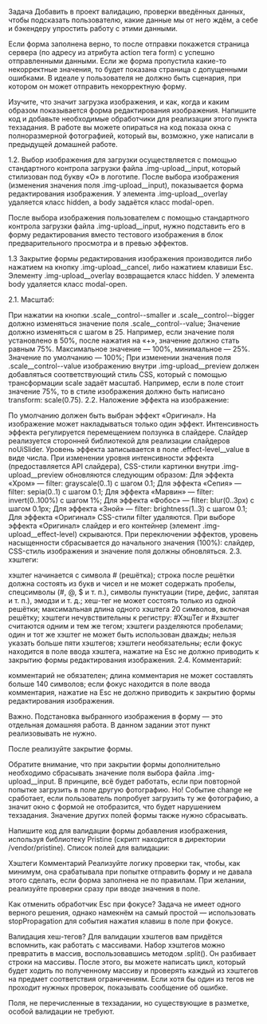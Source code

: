 Задача
Добавить в проект валидацию, проверки введённых данных, чтобы подсказать пользователю, какие данные мы от него ждём, а себе и бэкендеру упростить работу с этими данными.


Если форма заполнена верно, то после отправки покажется страница сервера (по адресу из атрибута action тега form) с успешно отправленными данными. Если же форма пропустила какие-то некорректные значения, то будет показана страница с допущенными ошибками. В идеале у пользователя не должно быть сценария, при котором он может отправить некорректную форму.

Изучите, что значит загрузка изображения, и как, когда и каким образом показывается форма редактирования изображения. Напишите код и добавьте необходимые обработчики для реализации этого пункта техзадания. В работе вы можете опираться на код показа окна с полноразмерной фотографией, который вы, возможно, уже написали в предыдущей домашней работе.

  1.2. Выбор изображения для загрузки осуществляется с помощью стандартного контрола загрузки файла .img-upload__input, который стилизован под букву «О» в логотипе. После выбора изображения (изменения значения поля .img-upload__input), показывается форма редактирования изображения. У элемента .img-upload__overlay удаляется класс hidden, а body задаётся класс modal-open.

  После выбора изображения пользователем с помощью стандартного контрола загрузки файла .img-upload__input, нужно подставить его в форму редактирования вместо тестового изображения в блок предварительного просмотра и в превью эффектов.

  1.3 Закрытие формы редактирования изображения производится либо нажатием на кнопку .img-upload__cancel, либо нажатием клавиши Esc. Элементу .img-upload__overlay возвращается класс hidden. У элемента body удаляется класс modal-open.

  2.1. Масштаб:

При нажатии на кнопки .scale__control--smaller и .scale__control--bigger должно изменяться значение поля .scale__control--value;
Значение должно изменяться с шагом в 25. Например, если значение поля установлено в 50%, после нажатия на «+», значение должно стать равным 75%. Максимальное значение — 100%, минимальное — 25%. Значение по умолчанию — 100%;
При изменении значения поля .scale__control--value изображению внутри .img-upload__preview должен добавляться соответствующий стиль CSS, который с помощью трансформации scale задаёт масштаб. Например, если в поле стоит значение 75%, то в стиле изображения должно быть написано transform: scale(0.75).
2.2. Наложение эффекта на изображение:

По умолчанию должен быть выбран эффект «Оригинал».
На изображение может накладываться только один эффект.
Интенсивность эффекта регулируется перемещением ползунка в слайдере. Слайдер реализуется сторонней библиотекой для реализации слайдеров noUiSlider. Уровень эффекта записывается в поле .effect-level__value в виде числа. При изменении уровня интенсивности эффекта (предоставляется API слайдера), CSS-стили картинки внутри .img-upload__preview обновляются следующим образом:
Для эффекта «Хром» — filter: grayscale(0..1) с шагом 0.1;
Для эффекта «Сепия» — filter: sepia(0..1) с шагом 0.1;
Для эффекта «Марвин» — filter: invert(0..100%) с шагом 1%;
Для эффекта «Фобос» — filter: blur(0..3px) с шагом 0.1px;
Для эффекта «Зной» — filter: brightness(1..3) с шагом 0.1;
Для эффекта «Оригинал» CSS-стили filter удаляются.
При выборе эффекта «Оригинал» слайдер и его контейнер (элемент .img-upload__effect-level) скрываются.
При переключении эффектов, уровень насыщенности сбрасывается до начального значения (100%): слайдер, CSS-стиль изображения и значение поля должны обновляться.
2.3. хэштеги:

хэштег начинается с символа # (решётка);
строка после решётки должна состоять из букв и чисел и не может содержать пробелы, спецсимволы (#, @, $ и т. п.), символы пунктуации (тире, дефис, запятая и т. п.), эмодзи и т. д.;
хеш-тег не может состоять только из одной решётки;
максимальная длина одного хэштега 20 символов, включая решётку;
хэштеги нечувствительны к регистру: #ХэшТег и #хэштег считаются одним и тем же тегом;
хэштеги разделяются пробелами;
один и тот же хэштег не может быть использован дважды;
нельзя указать больше пяти хэштегов;
хэштеги необязательны;
если фокус находится в поле ввода хэштега, нажатие на Esc не должно приводить к закрытию формы редактирования изображения.
2.4. Комментарий:

комментарий не обязателен;
длина комментария не может составлять больше 140 символов;
если фокус находится в поле ввода комментария, нажатие на Esc не должно приводить к закрытию формы редактирования изображения.

Важно. Подстановка выбранного изображения в форму — это отдельная домашняя работа. В данном задании этот пункт реализовывать не нужно.

После реализуйте закрытие формы.

Обратите внимание, что при закрытии формы дополнительно необходимо сбрасывать значение поля выбора файла .img-upload__input. В принципе, всё будет работать, если при повторной попытке загрузить в поле другую фотографию. Но! Событие change не сработает, если пользователь попробует загрузить ту же фотографию, а значит окно с формой не отобразится, что будет нарушением техзадания. Значение других полей формы также нужно сбрасывать.

Напишите код для валидации формы добавления изображения, используя библиотеку Pristine (скрипт находится в директории /vendor/pristine). Список полей для валидации:

Хэштеги
Комментарий
Реализуйте логику проверки так, чтобы, как минимум, она срабатывала при попытке отправить форму и не давала этого сделать, если форма заполнена не по правилам. При желании, реализуйте проверки сразу при вводе значения в поле.

Как отменить обработчик Esc при фокусе?
Задача не имеет одного верного решения, однако намекнём на самый простой — использовать stopPropagation для события нажатия клавиш в поле при фокусе.

Валидация хеш-тегов?
Для валидации хэштегов вам придётся вспомнить, как работать с массивами. Набор хэштегов можно превратить в массив, воспользовавшись методом .split(). Он разбивает строки на массивы. После этого, вы можете написать цикл, который будет ходить по полученному массиву и проверять каждый из хэштегов на предмет соответствия ограничениям. Если хотя бы один из тегов не проходит нужных проверок, показывать сообщение об ошибке.

Поля, не перечисленные в техзадании, но существующие в разметке, особой валидации не требуют.

